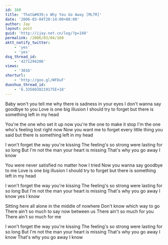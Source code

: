 ```yaml
---
id: 160
title: 'That&#039;s Why You Go Away [MLTR]'
date: '2006-03-04T20:14:00+08:00'
author: Jay
layout: post
guid: 'http://ijay.net.cn/log/?p=160'
permalink: /2006/03/04/160
aktt_notify_twitter:
    - 'yes'
    - 'yes'
dsq_thread_id:
    - '4271294206'
views:
    - '3016'
shorturl:
    - 'http://goo.gl/WFDuF'
duoshuo_thread_id:
    - '6.3356038219175E+18'
---
```


<div>Baby won't you tell me why there is sadness in your eyes
I don't wanna say goodbye to you
Love is one big illusion I should try to forget
but there is something left in my head

You're the one who set it up now you're the one to make it stop
I'm the one who's feeling lost right now
Now you want me to forget every little thing you said
but there is something left in my head

I won't forget the way you're kissing
The feeling's so strong were lasting for so long
But I'm not the man your heart is missing
That's why you go away I know

You were never satisfied no matter how I tried
Now you wanna say goodbye to me
Love is one big illusion I should try to forget
but there is something left in my head

I won't forget the way you're kissing
The feeling's so strong were lasting for so long
But I'm not the man your heart is missing
That's why you go away I know yes I know

Sitting here all alone in the middle of nowhere
Don't know which way to go
There ain't so much to say now between us
There ain't so much for you
There ain't so much for me

I won't forget the way you're kissing
The feeling's so strong were lasting for so long
But I'm not the man your heart is missing
That's why you go away I know
That's why you go away I know</div>